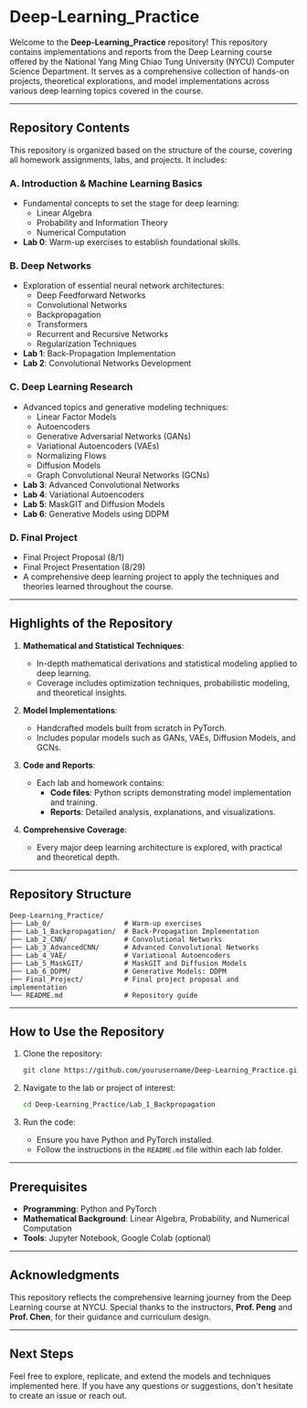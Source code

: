 # Deep-Learning_Practice

Welcome to the **Deep-Learning_Practice** repository! This repository contains implementations and reports from the Deep Learning course offered by the National Yang Ming Chiao Tung University (NYCU) Computer Science Department. It serves as a comprehensive collection of hands-on projects, theoretical explorations, and model implementations across various deep learning topics covered in the course.

---

## Repository Contents

This repository is organized based on the structure of the course, covering all homework assignments, labs, and projects. It includes:

### **A. Introduction & Machine Learning Basics**
- Fundamental concepts to set the stage for deep learning:
  - Linear Algebra
  - Probability and Information Theory
  - Numerical Computation
- **Lab 0**: Warm-up exercises to establish foundational skills.

### **B. Deep Networks**
- Exploration of essential neural network architectures:
  - Deep Feedforward Networks
  - Convolutional Networks
  - Backpropagation
  - Transformers
  - Recurrent and Recursive Networks
  - Regularization Techniques
- **Lab 1**: Back-Propagation Implementation  
- **Lab 2**: Convolutional Networks Development  

### **C. Deep Learning Research**
- Advanced topics and generative modeling techniques:
  - Linear Factor Models
  - Autoencoders
  - Generative Adversarial Networks (GANs)
  - Variational Autoencoders (VAEs)
  - Normalizing Flows
  - Diffusion Models
  - Graph Convolutional Neural Networks (GCNs)
- **Lab 3**: Advanced Convolutional Networks  
- **Lab 4**: Variational Autoencoders  
- **Lab 5**: MaskGIT and Diffusion Models  
- **Lab 6**: Generative Models using DDPM  

### **D. Final Project**
- Final Project Proposal (8/1)  
- Final Project Presentation (8/29)  
- A comprehensive deep learning project to apply the techniques and theories learned throughout the course.

---

## Highlights of the Repository

1. **Mathematical and Statistical Techniques**:  
   - In-depth mathematical derivations and statistical modeling applied to deep learning.
   - Coverage includes optimization techniques, probabilistic modeling, and theoretical insights.

2. **Model Implementations**:  
   - Handcrafted models built from scratch in PyTorch.
   - Includes popular models such as GANs, VAEs, Diffusion Models, and GCNs.

3. **Code and Reports**:  
   - Each lab and homework contains:
     - **Code files**: Python scripts demonstrating model implementation and training.
     - **Reports**: Detailed analysis, explanations, and visualizations.

4. **Comprehensive Coverage**:  
   - Every major deep learning architecture is explored, with practical and theoretical depth.

---

## Repository Structure

```plaintext
Deep-Learning_Practice/
├── Lab_0/                  # Warm-up exercises
├── Lab_1_Backpropagation/  # Back-Propagation Implementation
├── Lab_2_CNN/              # Convolutional Networks
├── Lab_3_AdvancedCNN/      # Advanced Convolutional Networks
├── Lab_4_VAE/              # Variational Autoencoders
├── Lab_5_MaskGIT/          # MaskGIT and Diffusion Models
├── Lab_6_DDPM/             # Generative Models: DDPM
├── Final_Project/          # Final project proposal and implementation
└── README.md               # Repository guide
```

---

## How to Use the Repository

1. Clone the repository:  
   ```bash
   git clone https://github.com/yourusername/Deep-Learning_Practice.git
   ```

2. Navigate to the lab or project of interest:  
   ```bash
   cd Deep-Learning_Practice/Lab_1_Backpropagation
   ```

3. Run the code:  
   - Ensure you have Python and PyTorch installed.
   - Follow the instructions in the `README.md` file within each lab folder.

---

## Prerequisites

- **Programming**: Python and PyTorch
- **Mathematical Background**: Linear Algebra, Probability, and Numerical Computation
- **Tools**: Jupyter Notebook, Google Colab (optional)

---

## Acknowledgments

This repository reflects the comprehensive learning journey from the Deep Learning course at NYCU. Special thanks to the instructors, **Prof. Peng** and **Prof. Chen**, for their guidance and curriculum design.

---

## Next Steps

Feel free to explore, replicate, and extend the models and techniques implemented here. If you have any questions or suggestions, don't hesitate to create an issue or reach out.

